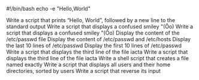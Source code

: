 #!/bin/bash
echo -e "Hello,World"

Write a script that prints “Hello, World”, followed by a new line to the standard output
Write a script that displays a confused smiley "(Ôo)
Write a script that displays a confused smiley "(Ôo)
Display the content of the /etc/passwd file
Display the content of /etc/passwd and /etc/hosts
Display the last 10 lines of /etc/passwd
Display the first 10 lines of /etc/passwd
Write a script that displays the third line of the file iacta
Write a script that displays the third line of the file iacta
Write a shell script that creates a file named exactly
Write a script that displays all users and their home directories, sorted by users
Write a script that reverse its input
